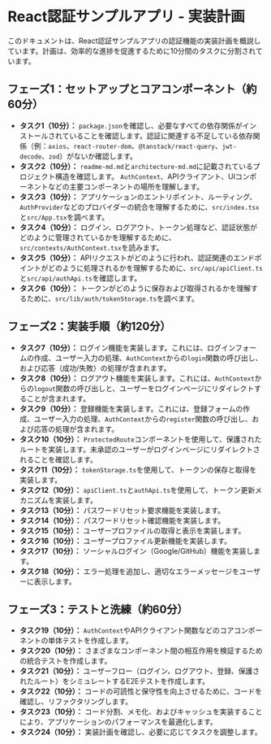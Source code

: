 # React認証サンプルアプリ - 実装計画

このドキュメントは、React認証サンプルアプリの認証機能の実装計画を概説しています。計画は、効率的な進捗を促進するために10分間のタスクに分割されています。

## フェーズ1：セットアップとコアコンポーネント（約60分）

*   **タスク1（10分）：** `package.json`を確認し、必要なすべての依存関係がインストールされていることを確認します。認証に関連する不足している依存関係（例：`axios`、`react-router-dom`、`@tanstack/react-query`、`jwt-decode`、`zod`）がないか確認します。
*   **タスク2（10分）：** `readme-md.md`と`architecture-md.md`に記載されているプロジェクト構造を確認します。 `AuthContext`、APIクライアント、UIコンポーネントなどの主要コンポーネントの場所を理解します。
*   **タスク3（10分）：** アプリケーションのエントリポイント、ルーティング、`AuthProvider`などのプロバイダーの統合を理解するために、`src/index.tsx`と`src/App.tsx`を調べます。
*   **タスク4（10分）：** ログイン、ログアウト、トークン処理など、認証状態がどのように管理されているかを理解するために、`src/contexts/AuthContext.tsx`を読みます。
*   **タスク5（10分）：** APIリクエストがどのように行われ、認証関連のエンドポイントがどのように処理されるかを理解するために、`src/api/apiClient.ts`と`src/api/authApi.ts`を確認します。
*   **タスク6（10分）：** トークンがどのように保存および取得されるかを理解するために、`src/lib/auth/tokenStorage.ts`を調べます。

## フェーズ2：実装手順（約120分）

*   **タスク7（10分）：** ログイン機能を実装します。これには、ログインフォームの作成、ユーザー入力の処理、`AuthContext`からの`login`関数の呼び出し、および応答（成功/失敗）の処理が含まれます。
*   **タスク8（10分）：** ログアウト機能を実装します。これには、`AuthContext`からの`logout`関数の呼び出しと、ユーザーをログインページにリダイレクトすることが含まれます。
*   **タスク9（10分）：** 登録機能を実装します。これには、登録フォームの作成、ユーザー入力の処理、`AuthContext`からの`register`関数の呼び出し、および応答の処理が含まれます。
*   **タスク10（10分）：** `ProtectedRoute`コンポーネントを使用して、保護されたルートを実装します。未承認のユーザーがログインページにリダイレクトされることを確認します。
*   **タスク11（10分）：** `tokenStorage.ts`を使用して、トークンの保存と取得を実装します。
*   **タスク12（10分）：** `apiClient.ts`と`authApi.ts`を使用して、トークン更新メカニズムを実装します。
*   **タスク13（10分）：** パスワードリセット要求機能を実装します。
*   **タスク14（10分）：** パスワードリセット確認機能を実装します。
*   **タスク15（10分）：** ユーザープロファイルの取得と表示を実装します。
*   **タスク16（10分）：** ユーザープロファイル更新機能を実装します。
*   **タスク17（10分）：** ソーシャルログイン（Google/GitHub）機能を実装します。
*   **タスク18（10分）：** エラー処理を追加し、適切なエラーメッセージをユーザーに表示します。

## フェーズ3：テストと洗練（約60分）

*   **タスク19（10分）：** `AuthContext`やAPIクライアント関数などのコアコンポーネントの単体テストを作成します。
*   **タスク20（10分）：** さまざまなコンポーネント間の相互作用を検証するための統合テストを作成します。
*   **タスク21（10分）：** ユーザーフロー（ログイン、ログアウト、登録、保護されたルート）をシミュレートするE2Eテストを作成します。
*   **タスク22（10分）：** コードの可読性と保守性を向上させるために、コードを確認し、リファクタリングします。
*   **タスク23（10分）：** コード分割、メモ化、およびキャッシュを実装することにより、アプリケーションのパフォーマンスを最適化します。
*   **タスク24（10分）：** 実装計画を確認し、必要に応じてタスクを調整します。

